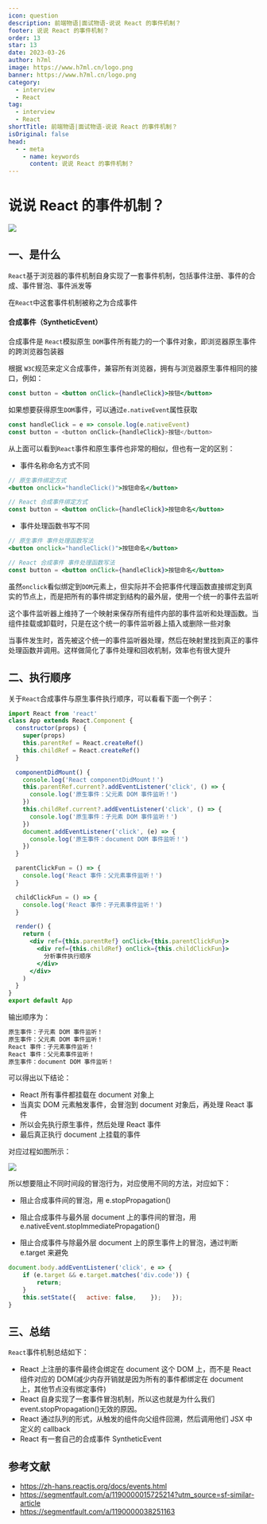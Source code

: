 ```yaml
---
icon: question
description: 前端物语|面试物语-说说 React 的事件机制？
footer: 说说 React 的事件机制？
order: 13
star: 13
date: 2023-03-26
author: h7ml
image: https://www.h7ml.cn/logo.png
banner: https://www.h7ml.cn/logo.png
category:
  - interview
  - React
tag:
  - interview
  - React
shortTitle: 前端物语|面试物语-说说 React 的事件机制？
isOriginal: false
head:
  - - meta
    - name: keywords
      content: 说说 React 的事件机制？
---
```


# 说说 React 的事件机制？

![](https://nakoruru.h7ml.cn/httpproxy/static.5ibug.net/vitepress/assets/images/interview/f054f080-d86f-11eb-ab90-d9ae814b240d.png)

## 一、是什么

`React`基于浏览器的事件机制自身实现了一套事件机制，包括事件注册、事件的合成、事件冒泡、事件派发等

在`React`中这套事件机制被称之为合成事件

#### 合成事件（SyntheticEvent）

合成事件是 `React`模拟原生 `DOM`事件所有能力的一个事件对象，即浏览器原生事件的跨浏览器包装器

根据 `W3C`规范来定义合成事件，兼容所有浏览器，拥有与浏览器原生事件相同的接口，例如：

```jsx
const button = <button onClick={handleClick}>按钮</button>
```

如果想要获得原生`DOM`事件，可以通过`e.nativeEvent`属性获取

```js
const handleClick = e => console.log(e.nativeEvent)
const button = <button onClick={handleClick}>按钮</button>
```

从上面可以看到`React`事件和原生事件也非常的相似，但也有一定的区别：

- 事件名称命名方式不同

```jsx
// 原生事件绑定方式
<button onclick="handleClick()">按钮命名</button>

// React 合成事件绑定方式
const button = <button onClick={handleClick}>按钮命名</button>
```

- 事件处理函数书写不同

```jsx
// 原生事件 事件处理函数写法
<button onclick="handleClick()">按钮命名</button>

// React 合成事件 事件处理函数写法
const button = <button onClick={handleClick}>按钮命名</button>
```

虽然`onclick`看似绑定到`DOM`元素上，但实际并不会把事件代理函数直接绑定到真实的节点上，而是把所有的事件绑定到结构的最外层，使用一个统一的事件去监听

这个事件监听器上维持了一个映射来保存所有组件内部的事件监听和处理函数。当组件挂载或卸载时，只是在这个统一的事件监听器上插入或删除一些对象

当事件发生时，首先被这个统一的事件监听器处理，然后在映射里找到真正的事件处理函数并调用。这样做简化了事件处理和回收机制，效率也有很大提升

## 二、执行顺序

关于`React`合成事件与原生事件执行顺序，可以看看下面一个例子：

```jsx
import React from 'react'
class App extends React.Component {
  constructor(props) {
    super(props)
    this.parentRef = React.createRef()
    this.childRef = React.createRef()
  }

  componentDidMount() {
    console.log('React componentDidMount！')
    this.parentRef.current?.addEventListener('click', () => {
      console.log('原生事件：父元素 DOM 事件监听！')
    })
    this.childRef.current?.addEventListener('click', () => {
      console.log('原生事件：子元素 DOM 事件监听！')
    })
    document.addEventListener('click', (e) => {
      console.log('原生事件：document DOM 事件监听！')
    })
  }

  parentClickFun = () => {
    console.log('React 事件：父元素事件监听！')
  }

  childClickFun = () => {
    console.log('React 事件：子元素事件监听！')
  }

  render() {
    return (
      <div ref={this.parentRef} onClick={this.parentClickFun}>
        <div ref={this.childRef} onClick={this.childClickFun}>
          分析事件执行顺序
        </div>
      </div>
    )
  }
}
export default App
```

输出顺序为：

```tex
原生事件：子元素 DOM 事件监听！
原生事件：父元素 DOM 事件监听！
React 事件：子元素事件监听！
React 事件：父元素事件监听！
原生事件：document DOM 事件监听！
```

可以得出以下结论：

- React 所有事件都挂载在 document 对象上
- 当真实 DOM 元素触发事件，会冒泡到 document 对象后，再处理 React 事件
- 所以会先执行原生事件，然后处理 React 事件
- 最后真正执行 document 上挂载的事件

对应过程如图所示：

![](https://nakoruru.h7ml.cn/httpproxy/static.5ibug.net/vitepress/assets/images/interview/08e22ff0-d870-11eb-ab90-d9ae814b240d.png)

所以想要阻止不同时间段的冒泡行为，对应使用不同的方法，对应如下：

- 阻止合成事件间的冒泡，用 e.stopPropagation()
- 阻止合成事件与最外层 document 上的事件间的冒泡，用 e.nativeEvent.stopImmediatePropagation()

- 阻止合成事件与除最外层 document 上的原生事件上的冒泡，通过判断 e.target 来避免

```js
document.body.addEventListener('click', e => {
    if (e.target && e.target.matches('div.code')) {
        return;
    }
    this.setState({   active: false,    });   });
}
```

## 三、总结

`React`事件机制总结如下：

- React 上注册的事件最终会绑定在 document 这个 DOM 上，而不是 React 组件对应的 DOM(减少内存开销就是因为所有的事件都绑定在 document 上，其他节点没有绑定事件)
- React 自身实现了一套事件冒泡机制，所以这也就是为什么我们 event.stopPropagation()无效的原因。
- React 通过队列的形式，从触发的组件向父组件回溯，然后调用他们 JSX 中定义的 callback
- React 有一套自己的合成事件 SyntheticEvent

## 参考文献

- <https://zh-hans.reactjs.org/docs/events.html>
- <https://segmentfault.com/a/1190000015725214?utm_source=sf-similar-article>
- <https://segmentfault.com/a/1190000038251163>
